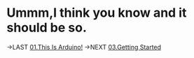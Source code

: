 # Ummm,I think you know and it should be so.
->LAST [01.This Is Arduino!](https://github.com/CloudPalaceLab/ArduinoTutorial/blob/main/01.This%20Is%20Arduino!.md)
->NEXT [03.Getting Started](https://github.com/510Lab/ArduinoTutorial/blob/main/03.Getting%20Started.md)
